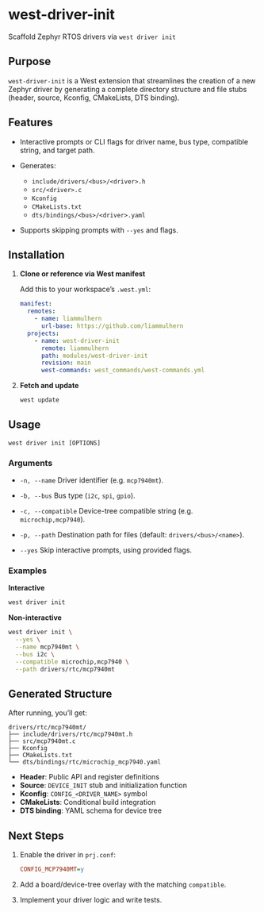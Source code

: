 # west-driver-init

Scaffold Zephyr RTOS drivers via `west driver init`

## Purpose

`west-driver-init` is a West extension that streamlines the creation of a new Zephyr driver by generating a complete directory structure and file stubs (header, source, Kconfig, CMakeLists, DTS binding). 

## Features

* Interactive prompts or CLI flags for driver name, bus type, compatible string, and target path.
* Generates:

  * `include/drivers/<bus>/<driver>.h`
  * `src/<driver>.c`
  * `Kconfig`
  * `CMakeLists.txt`
  * `dts/bindings/<bus>/<driver>.yaml`
* Supports skipping prompts with `--yes` and flags.

## Installation

1. **Clone or reference via West manifest**

   Add this to your workspace’s `.west.yml`:

   ```yaml
   manifest:
     remotes:
       - name: liammulhern
         url-base: https://github.com/liammulhern
     projects:
       - name: west-driver-init
         remote: liammulhern
         path: modules/west-driver-init
         revision: main
         west-commands: west_commands/west-commands.yml
   ```

2. **Fetch and update**

   ```bash
   west update
   ```

## Usage

```
west driver init [OPTIONS]
```

### Arguments

* `-n, --name`
  Driver identifier (e.g. `mcp7940mt`).

* `-b, --bus`
  Bus type (`i2c`, `spi`, `gpio`).

* `-c, --compatible`
  Device-tree compatible string (e.g. `microchip,mcp7940`).

* `-p, --path`
  Destination path for files (default: `drivers/<bus>/<name>`).

* `--yes`
  Skip interactive prompts, using provided flags.

### Examples

**Interactive**

```bash
west driver init
```

**Non-interactive**

```bash
west driver init \
  --yes \
  --name mcp7940mt \
  --bus i2c \
  --compatible microchip,mcp7940 \
  --path drivers/rtc/mcp7940mt
```

## Generated Structure

After running, you’ll get:

```
drivers/rtc/mcp7940mt/
├── include/drivers/rtc/mcp7940mt.h
├── src/mcp7940mt.c
├── Kconfig
├── CMakeLists.txt
└── dts/bindings/rtc/microchip_mcp7940.yaml
```

* **Header**: Public API and register definitions
* **Source**: `DEVICE_INIT` stub and initialization function
* **Kconfig**: `CONFIG_<DRIVER_NAME>` symbol
* **CMakeLists**: Conditional build integration
* **DTS binding**: YAML schema for device tree

## Next Steps

1. Enable the driver in `prj.conf`:

   ```ini
   CONFIG_MCP7940MT=y
   ```
2. Add a board/device-tree overlay with the matching `compatible`.
3. Implement your driver logic and write tests.

